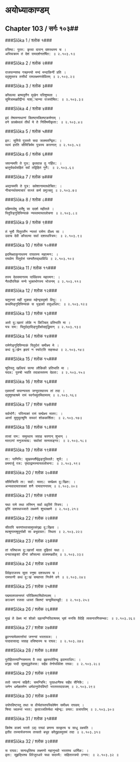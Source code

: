 अयोध्याकाण्डम्
===============================


## Chapter 103  / सर्गः १०३##


###Slōka 1 / श्लोक १###


    वसिष्ठ: पुरत: कृत्वा दारान् दशरथस्य च ।
    अभिचक्राम तं देशं रामदर्शनतर्षित: ॥ २.१०३.१॥


###Slōka 2 / श्लोक २###


    राजपत्न्यश्च गच्छन्त्यो मन्दं मन्दाकिनीं प्रति ।
    ददृशुस्तत्र तत्तीर्थं रामलक्ष्मणसेवितम् ॥ २.१०३.२॥


###Slōka 3 / श्लोक ३###


    कौसल्या बाष्पपूर्णेन मुखेन परिशुष्यता ।
    सुमित्रामब्रवीद्दीना याश्ऺचान्या राजयोषित: ॥ २.१०३.३॥


###Slōka 4 / श्लोक ४###


    इदं तेषामनाथानां क्लिष्टमक्लिष्टकर्मणाम् ।
    वने प्राक्केवलं तीर्थं ये ते निर्विषयीकृता: ॥ २.१०३.४॥


###Slōka 5 / श्लोक ५###


    इत: सुमित्रे पुत्रस्ते सदा जलमतन्द्रित: ।
    स्वयं हरति सौमित्रिर्मम पुत्रस्य कारणात् ॥ २.१०३.५॥


###Slōka 6 / श्लोक ६###


    जघन्यमपि ते पुत्र: कृतवान्न तु गर्हित: ।
    भ्रातुर्यदर्थसहितं सर्वं तद्विहितं गुणै: ॥ २.१०३.६॥


###Slōka 7 / श्लोक ७###


    अद्यायमपि ते पुत्र: क्लेशानामतथोचित: ।
    नीचानर्थसमाचारं सज्जं कर्म प्रमुञ्चतु ॥ २.१०३.७॥


###Slōka 8 / श्लोक ८###


    दक्षिणाग्रेषु दर्भेषु सा ददर्श महीतले ।
    पितुरिङ्गुदिपिण्याकं न्यस्तमायतलोचना ॥ २.१०३.८॥


###Slōka 9 / श्लोक ९###


    तं भूमौ पितुरार्तेन न्यस्तं रामेण वीक्ष्य सा ।
    उवाच देवी कौसल्या सर्वा दशरथस्त्रिय: ॥ २.१०३.९॥


###Slōka 10 / श्लोक १०###


    इदमिक्ष्वाकुनाथस्य राघवस्य महात्मन: ।
    राघवेण पितुर्दत्तं पश्यतैतद्यथाविधि ॥ २.१०३.१०॥


###Slōka 11 / श्लोक ११###


    तस्य देवसमानस्य पार्थिवस्य महात्मन: ।
    नैतदौपयिकं मन्ये भुक्तभोगस्य भोजनम् ॥ २.१०३.११॥


###Slōka 12 / श्लोक १२###


    चतुरन्तां महीं भुक्त्वा महेन्द्रसदृशो विभु: ।
    कथमिङ्गुदिपिण्याकं स भुङ्क्ते वसुधाधिप: ॥ २.१०३.१२॥


###Slōka 13 / श्लोक १३###


    अतो दु:खतरं लोके न किञ्चित् प्रतिभाति मा ।
    यत्र राम: पितुर्दद्यादिङ्गुदीक्षोदमृद्धिमान् ॥ २.१०३.१३॥


###Slōka 14 / श्लोक १४###


    रामेणेङ्गुदिपिण्याकं पितुर्दत्तं समीक्ष्य मे ।
    कथं दु:खेन हृदयं न स्फोटति सहस्रधा ॥ २.१०३.१४॥


###Slōka 15 / श्लोक १५###


    श्रुतिस्तु खल्वियं सत्या लौकिकी प्रतिभाति मा ।
    यदन्न: पुरुषो भवति तदन्नास्तस्य देवता: ॥ २.१०३.१५॥


###Slōka 16 / श्लोक १६###


    एवमार्त्तां सपत्न्यस्ता जग्मुराश्वास्य तां तदा ।
    ददृशुश्चाश्रमे रामं स्वर्गच्युतमिवामरम् ॥ २.१०३.१६॥


###Slōka 17 / श्लोक १७###


    सर्वभोगै: परित्यक्तं रामं सम्प्रेक्ष्य मातर: ।
    आर्त्ता मुमुचुरश्रूणि सस्वरं शोककर्शिता: ॥ २.१०३.१७॥


###Slōka 18 / श्लोक १८###


    तासां राम: समुत्थाय जग्राह चरणान् शुभान् ।
    मातऽणां मनुजव्याघ्र: सर्वासां सत्यसङ्गर: ॥ २.१०३.१८॥


###Slōka 19 / श्लोक १९###


    ता: पाणिभि: सुखस्पर्शैर्मृद्वङ्गुलितलै: शुभै: ।
    प्रममार्जू रज: पृष्ठाद्रामस्यायतलोचना: ॥ २.१०३.१९॥


###Slōka 20 / श्लोक २०###


    सौमित्रिरपि ता: सर्वा: मातऽ: सम्प्रेक्ष्य दु:खित: ।
    अभ्यवादयतासक्तं शनै रामादनन्तरम् ॥ २.१०३.२०॥


###Slōka 21 / श्लोक २१###


    यथा रामे तथा तस्मिन् सर्वा ववृतिरे स्त्रिय: ।
    वृत्तिं दशरथाज्जाते लक्ष्मणे शुभलक्षणे ॥ २.१०३.२१॥


###Slōka 22 / श्लोक २२###


    सीतापि चरणांस्तासामुपसंगृह्य दु:खिता ।
    श्वश्रूणामश्रुपूर्णाक्षी सा बभूवाग्रत: स्थिता ॥ २.१०३.२२॥


###Slōka 23 / श्लोक २३###


    तां परिष्वज्य दु:खार्त्तां माता दुहितरं यथा ।
    वनवासकृशां दीनां कौसल्या वाक्यमब्रवीत् ॥ २.१०३.२३॥


###Slōka 24 / श्लोक २४###


    विदेहराजस्य सुता स्नुषा दशरथस्य च ।
    रामपत्नी कथं दु:खं सम्प्राप्ता निर्जने वने ॥ २.१०३.२४॥


###Slōka 25 / श्लोक २५###


    पद्ममातपसन्तप्तं परिक्लिष्टमिवोत्पलम् ।
    काञ्चनं रजसा ध्वस्तं क्लिष्टं चन्द्रमिवाम्बुदै: ॥ २.१०३.२५॥


###Slōka 26 / श्लोक २६###


    मुखं ते प्रेक्ष्य मां शोको दहत्यग्निरिवाश्रयम् भृशं मनसि वैदेहि व्यसनारणिसम्भव: ॥ २.१०३.२६॥


###Slōka 27 / श्लोक २७###


    ब्रुवन्त्यामेवमार्त्तायां जनन्यां भरताग्रज: ।
    पादावासाद्य जग्राह वसिष्ठस्य च राघव: ॥ २.१०३.२७॥


###Slōka 28 / श्लोक २८###


    पुरोहितस्याग्निसमस्य वै तदा बृहस्पतेरिन्द्र इवामराधिप: ।
    प्रगृह्य पादौ सुसमृद्धतेजस: सहैव तेनोपविवेश राघव: ॥ २.१०३.२८॥


###Slōka 29 / श्लोक २९###


    ततो जघन्यं सहितै: समन्त्रिभि: पुरप्रधानैश्च सहैव सैनिकै: ।
    जनेन धर्मज्ञतमेन धर्मवानुपोपविष्टो भरतस्तदाग्रजम् ॥ २.१०३.२९॥


###Slōka 30 / श्लोक ३०###


    उपोपविष्टस्तु तथा स वीर्यवांस्तपस्विवेषेण समीक्ष्य राघवम् ।
    श्रिया ज्वलन्तं भरत: कृताञ्जलिर्यथा महेन्द्र: प्रयत: प्रजापतिम् ॥ २.१०३.३०॥


###Slōka 31 / श्लोक ३१###


    किमेष वाक्यं भरतो ऽद्य राघवं प्रणम्य सत्कृत्य च साधु वक्ष्यति ।
    इतीव तस्यार्यजनस्य तत्त्वतो बभूव कौतूहलमुत्तमं तदा ॥ २.१०३.३१॥


###Slōka 32 / श्लोक ३२###


    स राघव: सत्यधृतिश्च लक्ष्मणो महानुभवो भरतश्च धार्मिक: ।
    वृता: सुहृद्भिश्च विरेजुरध्वरे यथा सदस्यै: सहितास्त्रयो ऽग्नय: ॥ २.१०३.३२ ॥


